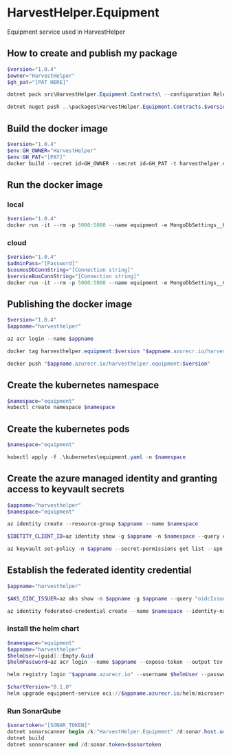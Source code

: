 # HarvestHelper.Equipment

Equipment service used in HarvestHelper

## How to create and publish my package
```powershell
$version="1.0.4"
$owner="HarvestHelper" 
$gh_pat="[PAT HERE]"

dotnet pack src\HarvestHelper.Equipment.Contracts\ --configuration Release -p:PackageVersion=$version -p:RepositoryUrl=https://github.com/$owner/HarvestHelper.Equipment -o ..\packages

dotnet nuget push ..\packages\HarvestHelper.Equipment.Contracts.$version.nupkg --api-key $gh_pat --source "github" 
```


## Build the docker image
```powershell
$version="1.0.4"
$env:GH_OWNER="HarvestHelper"
$env:GH_PAT="[PAT]"
docker build --secret id=GH_OWNER --secret id=GH_PAT -t harvesthelper.equipment:$version .
```

## Run the docker image
### local
```powershell
$version="1.0.4"
docker run -it --rm -p 5000:5000 --name equipment -e MongoDbSettings__Host=mongo -e RabbitMQSettings__Host=rabbitmq --network=harvesthelperinfra_default harvesthelper.equipment:$version
```

### cloud
```powershell
$version="1.0.4"
$adminPass="[Password]"
$cosmosDbConnString="[Connection string]"
$serviceBusConnString="[Connection string]"
docker run -it --rm -p 5000:5000 --name equipment -e MongoDbSettings__ConnectionString=$cosmosDbConnString -e ServiceBusSettings__ConnectionString=$serviceBusConnString -e ServiceSettings__MessageBroker="SERVICEBUS" -e IdentitySettings__AdminUserPassword=$adminPass harvesthelper.equipment:$version
```

## Publishing the docker image
```powershell
$version="1.0.4"
$appname="harvesthelper"

az acr login --name $appname

docker tag harvesthelper.equipment:$version "$appname.azurecr.io/harvesthelper.equipment:$version"

docker push "$appname.azurecr.io/harvesthelper.equipment:$version"
```

## Create the kubernetes namespace
```powershell
$namespace="equipment"
kubectl create namespace $namespace
```

## Create the kubernetes pods
```powershell
$namespace="equipment"

kubectl apply -f .\kubernetes\equipment.yaml -n $namespace
```

## Create the azure managed identity and granting access to keyvault secrets
```powershell
$appname="harvesthelper"
$namespace="equipment"

az identity create --resource-group $appname --name $namespace

$IDETITY_CLIENT_ID=az identity show -g $appname -n $namespace --query clientId -otsv

az keyvault set-policy -n $appname --secret-permissions get list --spn $IDETITY_CLIENT_ID
```

## Establish the federated identity credential 
```powershell
$appname="harvesthelper"

$AKS_OIDC_ISSUER=az aks show -n $appname -g $appname --query "oidcIssuerProfile.issuerUrl" -otsv

az identity federated-credential create --name $namespace --identity-name $namespace --resource-group $appname --issuer $AKS_OIDC_ISSUER --subject "system:serviceaccount:${namespace}:${namespace}-serviceaccount"
```

### install the helm chart
```powershell
$namespace="equipment"
$appname="harvesthelper"
$helmUser=[guid]::Empty.Guid
$helmPassword=az acr login --name $appname --expose-token --output tsv --query accessToken 

helm registry login "$appname.azurecr.io" --username $helmUser --password $helmPassword

$chartVersion="0.1.0"
helm upgrade equipment-service oci://$appname.azurecr.io/helm/microservice --version $chartVersion -f .\helm\values.yaml -n $namespace --install
```

### Run SonarQube
```powershell
$sonartoken="[SONAR_TOKEN]"
dotnet sonarscanner begin /k:"HarvestHelper.Equipment" /d:sonar.host.url="http://localhost:9000"  /d:sonar.token=$sonartoken
dotnet build
dotnet sonarscanner end /d:sonar.token=$sonartoken
```